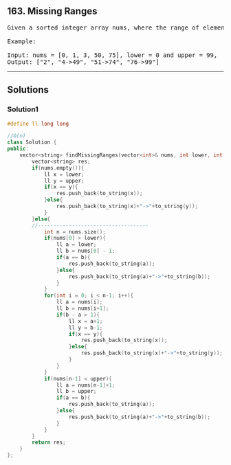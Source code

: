 ## 163. Missing Ranges
<pre>
Given a sorted integer array nums, where the range of elements are in the inclusive range [lower, upper], return its missing ranges.

Example:

Input: nums = [0, 1, 3, 50, 75], lower = 0 and upper = 99,
Output: ["2", "4->49", "51->74", "76->99"]
</pre>

-----------------------------------------------

## Solutions
### Solution1
```c++
#define ll long long

//O(n)
class Solution {
public:
    vector<string> findMissingRanges(vector<int>& nums, int lower, int upper) {
        vector<string> res;
        if(nums.empty()){
            ll x = lower;
            ll y = upper;
            if(x == y){
                res.push_back(to_string(x));
            }else{
                res.push_back(to_string(x)+"->"+to_string(y)); 
            }            
        }else{
        //------------------------------------
            int n = nums.size();
            if(nums[0] > lower){
                ll a = lower;
                ll b = nums[0] - 1;
                if(a == b){
                    res.push_back(to_string(a));
                }else{
                    res.push_back(to_string(a)+"->"+to_string(b)); 
                }
            }
            for(int i = 0; i < n-1; i++){
                ll a = nums[i];
                ll b = nums[i+1];
                if(b - a > 1){
                    ll x = a+1;
                    ll y = b-1;
                    if(x == y){
                        res.push_back(to_string(x));
                    }else{
                        res.push_back(to_string(x)+"->"+to_string(y)); 
                    }
                }
            }
            if(nums[n-1] < upper){
                ll a = nums[n-1]+1;
                ll b = upper;
                if(a == b){
                    res.push_back(to_string(a));
                }else{
                    res.push_back(to_string(a)+"->"+to_string(b));   
                }
            }
        }
        return res;
    }
};
```
